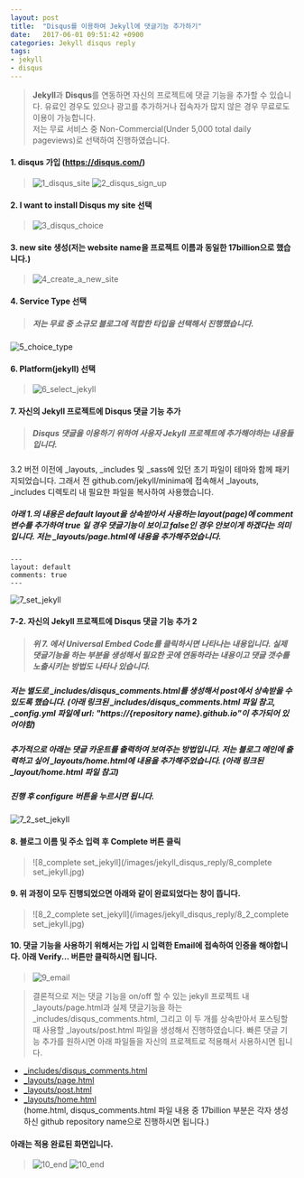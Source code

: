 ```yaml
---
layout: post
title:  "Disqus를 이용하여 Jekyll에 댓글기능 추가하기"
date:   2017-06-01 09:51:42 +0900
categories: Jekyll disqus reply
tags:
- jekyll
- disqus
---
```


> **Jekyll**과 **Disqus**를 연동하면 자신의 프로젝트에 댓글 기능을 추가할 수 있습니다. 유료인 경우도 있으나 광고를 추가하거나 접속자가 많지 않은 경우 무료로도 이용이 가능합니다. <br>
 저는 무료 서비스 중 Non-Commercial(Under 5,000 total daily pageviews)로 선택하여 진행하였습니다.

#### 1. disqus 가입 (<https://disqus.com/>)
> ![1_disqus_site](/images/jekyll_disqus_reply/1_disqus_site.jpg)
![2_disqus_sign_up](/images/jekyll_disqus_reply/2_disqus_sign_up.jpg)

#### 2. I want to install Disqus my site 선택
> ![3_disqus_choice](/images/jekyll_disqus_reply/3_disqus_choice.jpg)

#### 3. new site 생성(저는 website name을 프로젝트 이름과 동일한 17billion으로 했습니다.)
> ![4_create_a_new_site](/images/jekyll_disqus_reply/4_create_a_new_site.jpg)

#### 4. Service Type 선택
> ##### 저는 무료 중 소규모 블로그에 적합한 타입을 선택해서 진행했습니다.
![5_choice_type](/images/jekyll_disqus_reply/5_choice_type.jpg)

#### 6. Platform(jekyll) 선택
> ![6_select_jekyll](/images/jekyll_disqus_reply/6_select_jekyll.jpg)

#### 7. 자신의 Jekyll 프로젝트에 Disqus 댓글 기능 추가
> ##### Disqus 댓글을 이용하기 위하여 사용자 Jekyll 프로젝트에 추가해야하는 내용들입니다. <br> 
3.2 버전 이전에 _layouts, _includes 및 _sass에 있던 초기 파일이 테마와 함께 패키지되었습니다. 그래서 전 github.com/jekyll/minima에 접속해서 _layouts, _includes 디렉토리 내 필요한 파일을 복사하여 사용했습니다.
##### 아래 1.의 내용은 default layout을 상속받아서 사용하는 layout(page)에 comment 변수를 추가하여 true 일 경우 댓글기능이 보이고 false인 경우 안보이게 하겠다는 의미입니다. 저는 _layouts/page.html에 내용을 추가해주었습니다.
```
---
layout: default
comments: true
---
```
![7_set_jekyll](/images/jekyll_disqus_reply/7_set_jekyll.jpg)

#### 7-2. 자신의 Jekyll 프로젝트에 Disqus 댓글 기능 추가 2
> ##### 위 7. 에서 Universal Embed Code를 클릭하시면 나타나는 내용입니다. 실제 댓글기능을 하는 부분을 생성해서 필요한 곳에 연동하라는 내용이고 댓글 갯수를 노출시키는 방법도 나타나 있습니다.
##### 저는 별도로 _includes/disqus_comments.html를 생성해서 post에서 상속받을 수 있도록 했습니다. (아래 링크된 _includes/disqus_comments.html 파일 참고, _config.yml 파일에 url: "https://{repository name}.github.io"이 추가되어 있어야함)
##### 추가적으로 아래는 댓글 카운트를 출력하여 보여주는 방법입니다. 저는 블로그 메인에 출력하고 싶어 _layouts/home.html에 내용을 추가해주었습니다. (아래 링크된 _layout/home.html 파일 참고)
##### 진행 후 configure 버튼을 누르시면 됩니다.
![7_2_set_jekyll](/images/jekyll_disqus_reply/7_2_set_jekyll.jpg)

#### 8. 블로그 이름 및 주소 입력 후 Complete 버튼 클릭
> ![8_complete set_jekyll](/images/jekyll_disqus_reply/8_complete set_jekyll.jpg)

#### 9. 위 과정이 모두 진행되었으면 아래와 같이 완료되었다는 창이 뜹니다.
> ![8_2_complete set_jekyll](/images/jekyll_disqus_reply/8_2_complete set_jekyll.jpg)

#### 10. 댓글 기능을 사용하기 위해서는 가입 시 입력한 Email에 접속하여 인증을 해야합니다. 아래 Verify... 버튼만 클릭하시면 됩니다.
> ![9_email](/images/jekyll_disqus_reply/9_email.jpg)

> 결론적으로 저는 댓글 기능을 on/off 할 수 있는 jekyll 프로젝트 내 _layouts/page.html과 실제 댓글기능을 하는 _includes/disqus_comments.html, 그리고 이 두 개를 상속받아서 포스팅할 때 사용할 _layouts/post.html 파일을 생성해서 진행하였습니다. 빠른 댓글 기능 추가를 원하시면 아래 파일들을 자신의 프로젝트로 적용해서 사용하시면 됩니다. <br>
- [_includes/disqus_comments.html](https://github.com/17billion/17billion.github.io/blob/master/images/jekyll_disqus_reply/disqus_comments.html) <br>
- [_layouts/page.html](https://github.com/17billion/17billion.github.io/blob/master/images/jekyll_disqus_reply/page.html) <br> 
- [_layouts/post.html](https://github.com/17billion/17billion.github.io/blob/master/images/jekyll_disqus_reply/post.html) <br>
- [_layouts/home.html](https://github.com/17billion/17billion.github.io/blob/master/images/jekyll_disqus_reply/home.html) <br>
  (home.html, disqus_comments.html 파일 내용 중 17billion 부분은 각자 생성하신 github repository name으로 진행하시면 됩니다.)



#### 아래는 적용 완료된 화면입니다.
> ![10_end](/images/jekyll_disqus_reply/10_end.jpg)
![10_end](/images/jekyll_disqus_reply/10_end2.jpg)

[Jekyll-docs]: https://Jekyllrb.com/docs/home
[Jekyll-gh]:   https://github.com/Jekyll/Jekyll
[Jekyll-talk]: https://talk.Jekyllrb.com/
